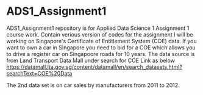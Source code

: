 # ADS1_Assignment1
ADS1_Assignment1 repository is for Applied Data Science 1 Assignment 1 course work.
Contain verious version of codes for the assignment
I will be working on Singapore's Certificate of Entitlement System (COE) data.
If you want to own a car in SIngapore you need to bid for a COE which allows you
to drive a register car on Singapoore roads for 10 years. 
The data source is from Land Transport Data Mall under search for COE
Link as below
https://datamall.lta.gov.sg/content/datamall/en/search_datasets.html?searchText=COE%20Data

The 2nd data set is on car sales by manufacturers from 2011 to 2012.

